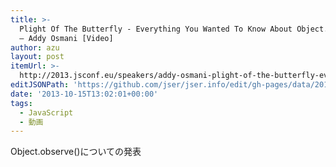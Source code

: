 ```yaml
---
title: >-
  Plight Of The Butterfly - Everything You Wanted To Know About Object.observe()
  – Addy Osmani [Video]
author: azu
layout: post
itemUrl: >-
  http://2013.jsconf.eu/speakers/addy-osmani-plight-of-the-butterfly-everything-you-wanted-to-know-about-objectobserve.html
editJSONPath: 'https://github.com/jser/jser.info/edit/gh-pages/data/2013/10/index.json'
date: '2013-10-15T13:02:01+00:00'
tags:
  - JavaScript
  - 動画
---
```

Object.observe()についての発表

